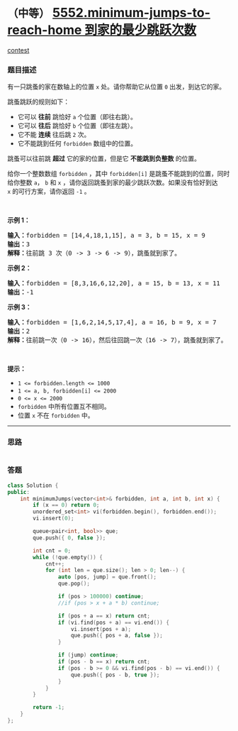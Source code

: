 # `（中等）` [5552.minimum-jumps-to-reach-home 到家的最少跳跃次数](https://leetcode-cn.com/problems/minimum-jumps-to-reach-home/)

[contest](https://leetcode-cn.com/contest/biweekly-contest-39/problems/minimum-jumps-to-reach-home/)

### 题目描述
<p>有一只跳蚤的家在数轴上的位置&nbsp;<code>x</code>&nbsp;处。请你帮助它从位置&nbsp;<code>0</code>&nbsp;出发，到达它的家。</p>

<p>跳蚤跳跃的规则如下：</p>

<ul>
	<li>它可以 <strong>往前</strong> 跳恰好 <code>a</code>&nbsp;个位置（即往右跳）。</li>
	<li>它可以 <strong>往后</strong>&nbsp;跳恰好 <code>b</code>&nbsp;个位置（即往左跳）。</li>
	<li>它不能 <strong>连续</strong> 往后跳 <code>2</code> 次。</li>
	<li>它不能跳到任何&nbsp;<code>forbidden</code>&nbsp;数组中的位置。</li>
</ul>

<p>跳蚤可以往前跳 <strong>超过</strong>&nbsp;它的家的位置，但是它 <strong>不能跳到负整数</strong>&nbsp;的位置。</p>

<p>给你一个整数数组&nbsp;<code>forbidden</code>&nbsp;，其中&nbsp;<code>forbidden[i]</code>&nbsp;是跳蚤不能跳到的位置，同时给你整数&nbsp;<code>a</code>，&nbsp;<code>b</code>&nbsp;和&nbsp;<code>x</code>&nbsp;，请你返回跳蚤到家的最少跳跃次数。如果没有恰好到达 <code>x</code>&nbsp;的可行方案，请你返回 <code>-1</code> 。</p>

<p>&nbsp;</p>

<p><strong>示例 1：</strong></p>

<pre><b>输入：</b>forbidden = [14,4,18,1,15], a = 3, b = 15, x = 9
<b>输出：</b>3
<b>解释：</b>往前跳 3 次（0 -&gt; 3 -&gt; 6 -&gt; 9），跳蚤就到家了。
</pre>

<p><strong>示例 2：</strong></p>

<pre><b>输入：</b>forbidden = [8,3,16,6,12,20], a = 15, b = 13, x = 11
<b>输出：</b>-1
</pre>

<p><strong>示例 3：</strong></p>

<pre><b>输入：</b>forbidden = [1,6,2,14,5,17,4], a = 16, b = 9, x = 7
<b>输出：</b>2
<b>解释：</b>往前跳一次（0 -&gt; 16），然后往回跳一次（16 -&gt; 7），跳蚤就到家了。
</pre>

<p>&nbsp;</p>

<p><strong>提示：</strong></p>

<ul>
	<li><code>1 &lt;= forbidden.length &lt;= 1000</code></li>
	<li><code>1 &lt;= a, b, forbidden[i] &lt;= 2000</code></li>
	<li><code>0 &lt;= x &lt;= 2000</code></li>
	<li><code>forbidden</code>&nbsp;中所有位置互不相同。</li>
	<li>位置&nbsp;<code>x</code>&nbsp;不在 <code>forbidden</code>&nbsp;中。</li>
</ul>


---
### 思路
```
```



### 答题
``` C++
class Solution {
public:
    int minimumJumps(vector<int>& forbidden, int a, int b, int x) {
        if (x == 0) return 0;
        unordered_set<int> vi(forbidden.begin(), forbidden.end());
        vi.insert(0);

        queue<pair<int, bool>> que;
        que.push({ 0, false });

        int cnt = 0;
        while (!que.empty()) {
            cnt++;
            for (int len = que.size(); len > 0; len--) {
                auto [pos, jump] = que.front();
                que.pop();

                if (pos > 100000) continue;
                //if (pos > x + a * b) continue;

                if (pos + a == x) return cnt;
                if (vi.find(pos + a) == vi.end()) {
                    vi.insert(pos + a);
                    que.push({ pos + a, false });
                }

                if (jump) continue;
                if (pos - b == x) return cnt;
                if (pos - b >= 0 && vi.find(pos - b) == vi.end()) {
                    que.push({ pos - b, true });
                }
            }
        }

        return -1;
    }
};
```





